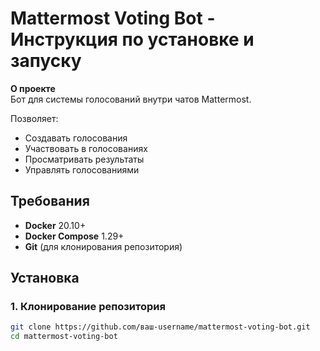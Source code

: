 # Mattermost Voting Bot - Инструкция по установке и запуску

**О проекте**  
Бот для системы голосований внутри чатов Mattermost.

Позволяет:
- Создавать голосования
- Участвовать в голосованиях
- Просматривать результаты
- Управлять голосованиями

## Требования
- **Docker** 20.10+
- **Docker Compose** 1.29+
- **Git** (для клонирования репозитория)

## Установка

### 1. Клонирование репозитория
```bash
git clone https://github.com/ваш-username/mattermost-voting-bot.git
cd mattermost-voting-bot
